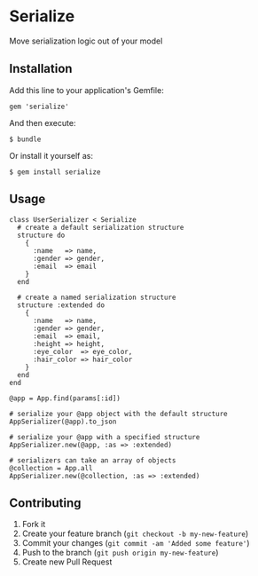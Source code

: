 # Serialize

Move serialization logic out of your model

## Installation

Add this line to your application's Gemfile:

    gem 'serialize'

And then execute:

    $ bundle

Or install it yourself as:

    $ gem install serialize

## Usage

    class UserSerializer < Serialize
      # create a default serialization structure
      structure do
        {
          :name   => name,
          :gender => gender,
          :email  => email
        }
      end

      # create a named serialization structure
      structure :extended do
        {
          :name   => name,
          :gender => gender,
          :email  => email,
          :height => height,
          :eye_color  => eye_color,
          :hair_color => hair_color
        }
      end
    end

    @app = App.find(params[:id])

    # serialize your @app object with the default structure
    AppSerializer(@app).to_json

    # serialize your @app with a specified structure
    AppSerializer.new(@app, :as => :extended)

    # serializers can take an array of objects
    @collection = App.all
    AppSerializer.new(@collection, :as => :extended)

## Contributing

1. Fork it
2. Create your feature branch (`git checkout -b my-new-feature`)
3. Commit your changes (`git commit -am 'Added some feature'`)
4. Push to the branch (`git push origin my-new-feature`)
5. Create new Pull Request
